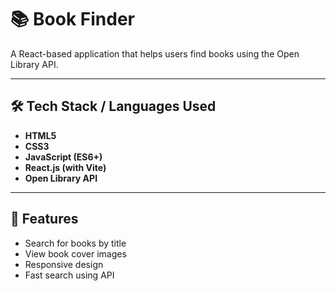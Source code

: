 
# 📚 Book Finder

A React-based application that helps users find books using the Open Library API.

---

## 🛠️ Tech Stack / Languages Used

- **HTML5**
- **CSS3**
- **JavaScript (ES6+)**
- **React.js (with Vite)**
- **Open Library API**

---

## 🚀 Features
- Search for books by title
- View book cover images
- Responsive design
- Fast search using API

